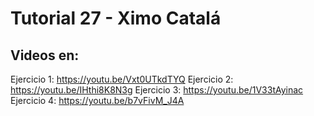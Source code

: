 ﻿# Tutorial 27 - Ximo Catalá



## Videos en:


Ejercicio 1: https://youtu.be/Vxt0UTkdTYQ
Ejercicio 2: https://youtu.be/IHthi8K8N3g
Ejercicio 3: https://youtu.be/1V33tAyinac
Ejercicio 4: https://youtu.be/b7vFivM_J4A